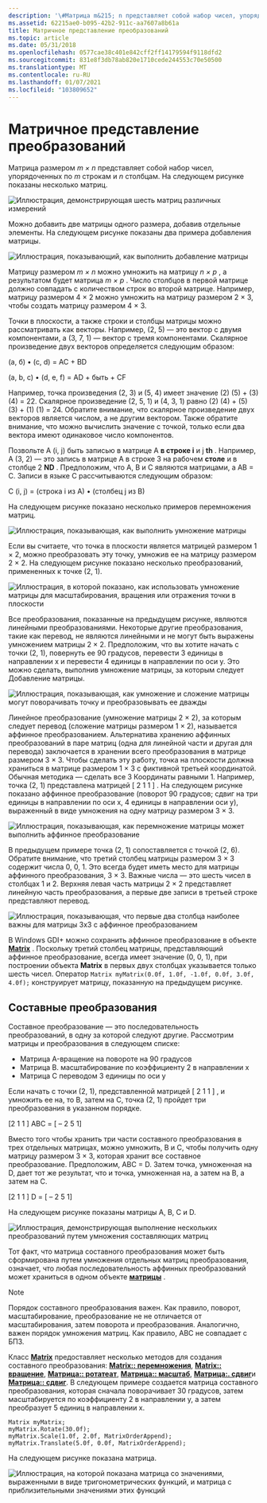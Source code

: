 ```yaml
---
description: '\#Матрица m&215; n представляет собой набор чисел, упорядоченных по m строкам и n столбцам. На следующем рисунке показаны несколько матриц.'
ms.assetid: 62215ae0-b095-42b2-911c-aa7607a8b61a
title: Матричное представление преобразований
ms.topic: article
ms.date: 05/31/2018
ms.openlocfilehash: 0577cae38c401e842cff2ff14179594f9118dfd2
ms.sourcegitcommit: 831e8f3db78ab820e1710cede244553c70e50500
ms.translationtype: MT
ms.contentlocale: ru-RU
ms.lasthandoff: 01/07/2021
ms.locfileid: "103809652"
---
```

# <a name="matrix-representation-of-transformations"></a>Матричное представление преобразований

Матрица размером *m × n* представляет собой набор чисел, упорядоченных по *m* строкам и *n* столбцам. На следующем рисунке показаны несколько матриц.

![Иллюстрация, демонстрирующая шесть матриц различных измерений](images/aboutgdip05-art04.png)

Можно добавить две матрицы одного размера, добавив отдельные элементы. На следующем рисунке показаны два примера добавления матрицы.

![Иллюстрация, показывающий, как выполнить добавление матрицы](images/aboutgdip05-art05.png)

Матрицу размером *m × n* можно умножить на матрицу *n × p* , а результатом будет матрица *m × p* . Число столбцов в первой матрице должно совпадать с количеством строк во второй матрице. Например, матрицу размером 4 × 2 можно умножить на матрицу размером 2 × 3, чтобы создать матрицу размером 4 × 3.

Точки в плоскости, а также строки и столбцы матрицы можно рассматривать как векторы. Например, (2, 5) — это вектор с двумя компонентами, а (3, 7, 1) — вектор с тремя компонентами. Скалярное произведение двух векторов определяется следующим образом:

(a, б) • (c, d) = AC + BD

(a, b, c) • (d, e, f) = AD + быть + CF

Например, точка произведения (2, 3) и (5, 4) имеет значение (2) (5) + (3) (4) = 22. Скалярное произведение (2, 5, 1) и (4, 3, 1) равно (2) (4) + (5) (3) + (1) (1) = 24. Обратите внимание, что скалярное произведение двух векторов является числом, а не другим вектором. Также обратите внимание, что можно вычислить значение с точкой, только если два вектора имеют одинаковое число компонентов.

Позвольте A (i, j) быть записью в матрице A **в строке i** и j **th** . Например, A (3, 2) — это запись в матрице A в строке 3 на рабочем **столе** и в столбце 2 **ND** . Предположим, что A, B и C являются матрицами, а AB = C. Записи в языке C рассчитываются следующим образом:

C (i, j) = (строка i из A) • (столбец j из B)

На следующем рисунке показано несколько примеров перемножения матриц.

![Иллюстрация, показывающая, как выполнить умножение матрицы](images/aboutgdip05-art06.png)

Если вы считаете, что точка в плоскости является матрицей размером 1 × 2, можно преобразовать эту точку, умножив ее на матрицу размером 2 × 2. На следующем рисунке показано несколько преобразований, примененных к точке (2, 1).

![Иллюстрация, в которой показано, как использовать умножение матрицы для масштабирования, вращения или отражения точки в плоскости](images/aboutgdip05-art07.png)

Все преобразования, показанные на предыдущем рисунке, являются линейными преобразованиями. Некоторые другие преобразования, такие как перевод, не являются линейными и не могут быть выражены умножением матрицы 2 × 2. Предположим, что вы хотите начать с точки (2, 1), повернуть ее 90 градусов, перевести 3 единицы в направлении x и перевести 4 единицы в направлении по оси y. Это можно сделать, выполнив умножение матрицы, за которым следует Добавление матрицы.

![Иллюстрация, показывающая, как умножение и сложение матрицы могут поворачивать точку и преобразовывать ее дважды](images/aboutgdip05-art08.png)

Линейное преобразование (умножение матрицы 2 × 2), за которым следует перевод (сложение матрицы размером 1 × 2), называется аффинное преобразованием. Альтернатива хранению аффинных преобразований в паре матриц (одна для линейной части и другая для перевода) заключается в хранении всего преобразования в матрице размером 3 × 3. Чтобы сделать эту работу, точка на плоскости должна храниться в матрице размером 1 × 3 с фиктивной третьей координатой. Обычная методика — сделать все 3 Координаты равными 1. Например, точка (2, 1) представлена матрицей \[ 2 1 1 \] . На следующем рисунке показано аффинное преобразование (поворот 90 градусов; сдвиг на три единицы в направлении по оси x, 4 единицы в направлении оси y), выраженный в виде умножения на одну матрицу размером 3 × 3.

![Иллюстрация, показывающая, как перемножение матрицы может выполнить аффинное преобразование](images/aboutgdip05-art09.png)

В предыдущем примере точка (2, 1) сопоставляется с точкой (2, 6). Обратите внимание, что третий столбец матрицы размером 3 × 3 содержит числа 0, 0, 1. Это всегда будет иметь место для матрицы аффинного преобразования, 3 × 3. Важные числа — это шесть чисел в столбцах 1 и 2. Верхняя левая часть матрицы 2 × 2 представляет линейную часть преобразования, а первые две записи в третьей строке представляют перевод.

![Иллюстрация, показывающая, что первые два столбца наиболее важны для матрицы 3x3 с аффинное преобразованием](images/aboutgdip05-art10.png)

В Windows GDI+ можно сохранить аффинное преобразование в объекте [**Matrix**](/windows/desktop/api/gdiplusmatrix/nl-gdiplusmatrix-matrix) . Поскольку третий столбец матрицы, представляющий аффинное преобразование, всегда имеет значение (0, 0, 1), при построении объекта **Matrix** в первых двух столбцах указывается только шесть чисел. Оператор `Matrix myMatrix(0.0f, 1.0f, -1.0f, 0.0f, 3.0f, 4.0f);` конструирует матрицу, показанную на предыдущем рисунке.

## <a name="composite-transformations"></a>Составные преобразования

Составное преобразование — это последовательность преобразований, в одну за которой следуют другие. Рассмотрим матрицы и преобразования в следующем списке:

-   Матрица A-вращение на повороте на 90 градусов
-   Матрица B. масштабирование по коэффициенту 2 в направлении x
-   Матрица C переводом 3 единицы по оси y

Если начать с точки (2, 1), представленной матрицей \[ 2 1 1 \] , и умножить ее на, то B, затем на C, точка (2, 1) пройдет три преобразования в указанном порядке.

\[2 1 1 \] ABC = \[ – 2 5 1\]

Вместо того чтобы хранить три части составного преобразования в трех отдельных матрицах, можно умножить, B и C, чтобы получить одну матрицу размером 3 × 3, которая хранит все составное преобразование. Предположим, ABC = D. Затем точка, умноженная на D, дает тот же результат, что и точка, умноженная на, а затем на B, а затем на C.

\[2 1 1 \] D = \[ – 2 5 1\]

На следующем рисунке показаны матрицы A, B, C и D.

![Иллюстрация, демонстрирующая выполнение нескольких преобразований путем умножения составляющих матриц](images/aboutgdip05-art12.png)

Тот факт, что матрица составного преобразования может быть сформирована путем умножения отдельных матриц преобразования, означает, что любая последовательность аффинных преобразований может храниться в одном объекте [**матрицы**](/windows/desktop/api/gdiplusmatrix/nl-gdiplusmatrix-matrix) .

> [!Note]  
> Порядок составного преобразования важен. Как правило, поворот, масштабирование, преобразование не не отличается от масштабирования, затем поворота и преобразования. Аналогично, важен порядок умножения матриц. Как правило, ABC не совпадает с БПЗ.

 

Класс [**Matrix**](/windows/desktop/api/gdiplusmatrix/nl-gdiplusmatrix-matrix) предоставляет несколько методов для создания составного преобразования: [**Matrix:: перемножения**](/windows/desktop/api/Gdiplusmatrix/nf-gdiplusmatrix-matrix-multiply), [**Matrix:: вращение**](/windows/desktop/api/Gdiplusmatrix/nf-gdiplusmatrix-matrix-rotate), [**Матрица:: ротатеат**](/windows/desktop/api/Gdiplusmatrix/nf-gdiplusmatrix-matrix-rotateat), [**Матрица:: масштаб**](/windows/desktop/api/Gdiplusmatrix/nf-gdiplusmatrix-matrix-scale), [**Матрица:. сдвиг**](/windows/desktop/api/Gdiplusmatrix/nf-gdiplusmatrix-matrix-shear)и [**Матрица:: сдвиг**](/windows/desktop/api/Gdiplusmatrix/nf-gdiplusmatrix-matrix-translate). В следующем примере создается матрица составного преобразования, которая сначала поворачивает 30 градусов, затем масштабируется по коэффициенту 2 в направлении y, а затем преобразует 5 единиц в направлении x.


```
Matrix myMatrix;
myMatrix.Rotate(30.0f);
myMatrix.Scale(1.0f, 2.0f, MatrixOrderAppend);
myMatrix.Translate(5.0f, 0.0f, MatrixOrderAppend);
```



На следующем рисунке показана матрица.

![Иллюстрация, на которой показана матрица со значениями, выраженными в виде тригонометрических функций, и матрица с приблизительными значениями этих функций](images/aboutgdip05-art13.png)

 

 



